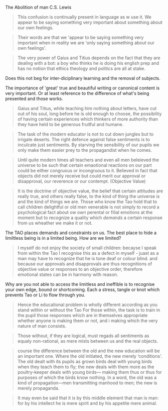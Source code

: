 The Abolition of man C.S. Lewis 

> This confusion is continually present in language as w use it. We appear to be saying something very important about something about our own feelings. 

> Their words are that we 'appear to be saying something very important when in reality we are 'only saying something about our own feelings'.

> The very power of Gaius and Titius depends on the fact that they are dealing with a bot: a boy who thinks he is doing his english prep and has no notion that ethics theology and politics are all at stake. 

Does this not beg for inter-diciplinary learning and the removal of subjects.

The importance of 'great' true and beautiful writing or canonical content is very important. Or at least reference to the difference of what's being presented and those works. 

> Gaius and Titius, while teaching him nothing about letters, have cut out of his soul, long before he is old enough to choose, the possibility of having certain experiences which thinkers of more authority than they have held to be generous fruitful and humane. 

> The task of the modern educator is not to cut down jungles but to irrigate deserts. The right defence against false sentiments is to inculcate just sentiments. By starving the sensibility of our pupils we only make them easier prey to the propagandist when he comes. 

> Until quite modern times all teachers and even all men beleieved the universe to be such that certain emaotional reactions on our part could be either congruous or incongruous to it. Believed in fact that objects did not merely receive but could merit our approval or disapproval, our reverence or our contempt. (Objective Value)

> It is the doctrine of objective value, the belief that certain attitudes are really true, and others really false, to the kind of thing the universe is and the kind of things we are. Those who know the Tao hold that to call children delightful or old men venerable is not simply to record a psychological fact about ow own perental or filial emotions at the moment but to recognize a quality which *demands* a certain response from us wheather we make it or not.

The TAO places demands and constraints on us. The best place to hide a limiltless being is in a limited being. How are we limited? 

> I myself do not enjoy the society of small children: becayse I speak from within the Tao I recognise this as a defect in myself - juast as a man may have to recognize that he is tone deaf or colour blind. and because our approvals and disapprovals are thus recognitions of objective value or responses to an objective order, therefore emotional states can be in harmony with reason. 

Why are you not able to access the limitless and ineffible is to recognise your own edge, bound or shortcoming. Each a stress, tangle or knot which prevents Tao or Li to flow through you. 

> Hence the educational problem is wholly different according as you stand within or without the Tao For those within, the task is to train in the pupil those responses which are in themselves appropriate whether anyone is making them or not, and i making which the very nature of man consists. 

> Those without, if they are logical, must regads all sentiments as equaly non-rational, as mere mists between us and the real objects. 

> course the difference between the old and the new
education will be an important one. Where the old
initiated, the new merely ‘conditions’. The old dealt
with its pupils as grown birds deal with young birds
when they teach them to fly; the new deals with them
more as the poultry-keeper deals with young birds—
making them thus or thus for purposes of which the
birds know nothing. In a word, the old was a kind of
propagation—men transmitting manhood to men;
the new is merely propaganda. 

> It may even be said that it is by this middle element that man is man: for by his intellect he is mere spirit and by his appetite mere animal.







